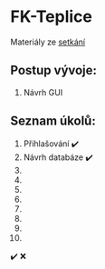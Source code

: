 # FK-Teplice

Materiály ze [setkání](https://github.com/Noxxic/FK-Teplice_WebApp/blob/master/Zdroje/zaznam%20ze%20setk%C3%A1n%C3%AD.pdf)

## Postup vývoje:

1.  Návrh GUI 

## Seznam úkolů:

1. Přihlašování :heavy_check_mark:
2. Návrh databáze :heavy_check_mark:
3.
4.
5.
6.
7.
8.
9.
10.

:heavy_check_mark: :x: 
